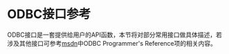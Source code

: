 # ODBC接口参考<a name="ZH-CN_TOPIC_0244721239"></a>

ODBC接口是一套提供给用户的API函数，本节将对部分常用接口做具体描述，若涉及其他接口可参考[msdn](https://docs.microsoft.com/zh-cn/sql/odbc/reference/odbc-programmer-s-reference?view=sql-server-ver15)中ODBC Programmer's Reference项的相关内容。